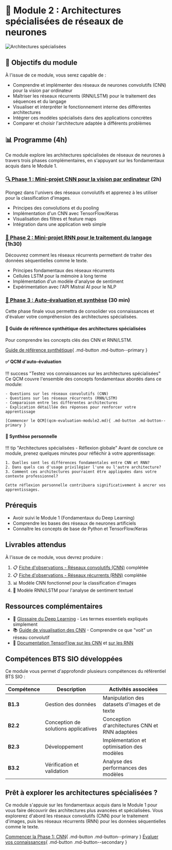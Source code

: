 # 🧠 Module 2 : Architectures spécialisées de réseaux de neurones

![Architectures spécialisées](https://images.unsplash.com/photo-1558494949-ef010cbdcc31?auto=format&fit=crop&q=80&w=1000&h=300)

## 🎯 Objectifs du module

À l'issue de ce module, vous serez capable de :

- Comprendre et implémenter des réseaux de neurones convolutifs (CNN) pour la vision par ordinateur
- Maîtriser les réseaux récurrents (RNN/LSTM) pour le traitement des séquences et du langage
- Visualiser et interpréter le fonctionnement interne des différentes architectures
- Intégrer ces modèles spécialisés dans des applications concrètes
- Comparer et choisir l'architecture adaptée à différents problèmes

## 📊 Programme (4h)

Ce module explore les architectures spécialisées de réseaux de neurones à travers trois phases complémentaires, en s'appuyant sur les fondamentaux acquis dans le Module 1.

### [🔍 Phase 1 : Mini-projet CNN pour la vision par ordinateur](reseaux-convolutifs.md) (2h)

Plongez dans l'univers des réseaux convolutifs et apprenez à les utiliser pour la classification d'images.

- Principes des convolutions et du pooling
- Implémentation d'un CNN avec TensorFlow/Keras
- Visualisation des filtres et feature maps
- Intégration dans une application web simple

### [🧩 Phase 2 : Mini-projet RNN pour le traitement du langage](reseaux-recurrents.md) (1h30)

Découvrez comment les réseaux récurrents permettent de traiter des données séquentielles comme le texte.

- Principes fondamentaux des réseaux récurrents
- Cellules LSTM pour la mémoire à long terme
- Implémentation d'un modèle d'analyse de sentiment
- Expérimentation avec l'API Mistral AI pour le NLP

### [📝 Phase 3 : Auto-évaluation et synthèse](qcm-evaluation-module2.md) (30 min)

Cette phase finale vous permettra de consolider vos connaissances et d'évaluer votre compréhension des architectures spécialisées.

#### 🧠 Guide de référence synthétique des architectures spécialisées

Pour comprendre les concepts clés des CNN et RNN/LSTM.

[Guide de référence synthétique](ressources/synthese.md){ .md-button .md-button--primary }

#### ✅ QCM d'auto-évaluation

!!! success "Testez vos connaissances sur les architectures spécialisées"
    Ce QCM couvre l'ensemble des concepts fondamentaux abordés dans ce module:
    
    - Questions sur les réseaux convolutifs (CNN)
    - Questions sur les réseaux récurrents (RNN/LSTM)
    - Comparaison entre les différentes architectures
    - Explication détaillée des réponses pour renforcer votre apprentissage
    
    [Commencer le QCM](qcm-evaluation-module2.md){ .md-button .md-button--primary }

#### 📝 Synthèse personnelle

!!! tip "Architectures spécialisées - Réflexion globale"
    Avant de conclure ce module, prenez quelques minutes pour réfléchir à votre apprentissage:
    
    1. Quelles sont les différences fondamentales entre CNN et RNN?
    2. Dans quels cas d'usage privilégier l'une ou l'autre architecture?
    3. Comment ces architectures pourraient être appliquées dans votre contexte professionnel?
    
    Cette réflexion personnelle contribuera significativement à ancrer vos apprentissages.

## Prérequis

- Avoir suivi le Module 1 (Fondamentaux du Deep Learning)
- Comprendre les bases des réseaux de neurones artificiels
- Connaître les concepts de base de Python et TensorFlow/Keras

## Livrables attendus

À l'issue de ce module, vous devrez produire :

1. 📋 [Fiche d'observations - Réseaux convolutifs (CNN)](ressources/Partie2-Phase1-fiche-observationsCNN.md) complétée
2. 📋 [Fiche d'observations - Réseaux récurrents (RNN)](ressources/Partie2-Phase2-fiche-observationsRNN.md) complétée
3. 📊 Modèle CNN fonctionnel pour la classification d'images
4. 📝 Modèle RNN/LSTM pour l'analyse de sentiment textuel

## Ressources complémentaires

- 📕 [Glossaire du Deep Learning](../module1/ressources/glossaire-dl.md) - Les termes essentiels expliqués simplement
- 📚 [Guide de visualisation des CNN](ressources/guide-visualisation-cnn.md) - Comprendre ce que "voit" un réseau convolutif
- 🔗 [Documentation TensorFlow sur les CNN](https://www.tensorflow.org/tutorials/images/cnn) et [sur les RNN](https://www.tensorflow.org/text/tutorials/text_classification_rnn)

## Compétences BTS SIO développées

Ce module vous permet d'approfondir plusieurs compétences du référentiel BTS SIO :

| Compétence | Description | Activités associées |
|------------|-------------|---------------------|
| **B1.3** | Gestion des données | Manipulation des datasets d'images et de texte |
| **B2.2** | Conception de solutions applicatives | Conception d'architectures CNN et RNN adaptées |
| **B2.3** | Développement | Implémentation et optimisation des modèles |
| **B3.2** | Vérification et validation | Analyse des performances des modèles |

## Prêt à explorer les architectures spécialisées ?

Ce module s'appuie sur les fondamentaux acquis dans le Module 1 pour vous faire découvrir des architectures plus avancées et spécialisées. Vous explorerez d'abord les réseaux convolutifs (CNN) pour le traitement d'images, puis les réseaux récurrents (RNN) pour les données séquentielles comme le texte.

[Commencer la Phase 1: CNN](reseaux-convolutifs.md){ .md-button .md-button--primary }
[Évaluer vos connaissances](qcm-evaluation-module2.md){ .md-button .md-button--secondary }
